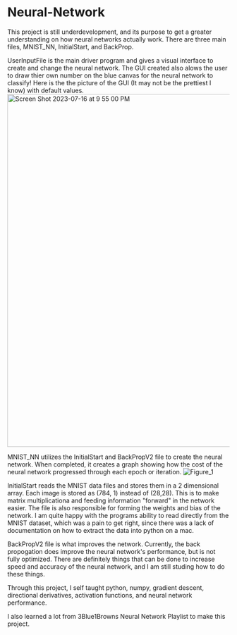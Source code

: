 # Neural-Network
This project is still underdevelopment, and its purpose to get a greater understanding on how neural networks actually work. 
There are three main files, MNIST_NN, InitialStart, and BackProp. 

UserInputFile is the main driver program and gives a visual interface to create and change the neural network. 
The GUI created also alows the user to draw thier own number on the blue canvas for the neural network to classify!
Here is the the picture of the GUI (It may not be the prettiest I know) with default values.
<img width="801" alt="Screen Shot 2023-07-16 at 9 55 00 PM" src="https://github.com/NovaBro/MNIST-Neural-Network/assets/57100555/e0f46002-9c7c-4749-ae79-1f592b5ade74">


MNIST_NN utilizes the InitialStart and BackPropV2 file to create the neural network.
When completed, it creates a graph showing how the cost of the neural network progressed through each epoch or iteration.
![Figure_1](https://github.com/NovaBro/MNIST-Neural-Network/assets/57100555/e5f92923-ce99-4bd5-adac-bcaba410f5f0)

InitialStart reads the MNIST data files and stores them in a 2 dimensional array. Each image is stored as (784, 1) instead of (28,28). This is to make 
matrix multiplicationa and feeding information "forward" in the network easier. The file is also responsible for forming the weights
and bias of the network. I am quite happy with the programs ability to read directly from the MNIST dataset, which was a pain to get right, since there
was a lack of documentation on how to extract the data into python on a mac.

BackPropV2 file is what improves the network. Currently, the back propogation does improve the neural network's performance, but is not fully optimized.
There are definitely things that can be done to increase speed and accuracy of the neural network, and I am still studing how to do these things.

Through this project, I self taught python, numpy, gradient descent, directional derivatives, activation functions, and neural network performance.

I also learned a lot from 3Blue1Browns Neural Network Playlist to make this project.
